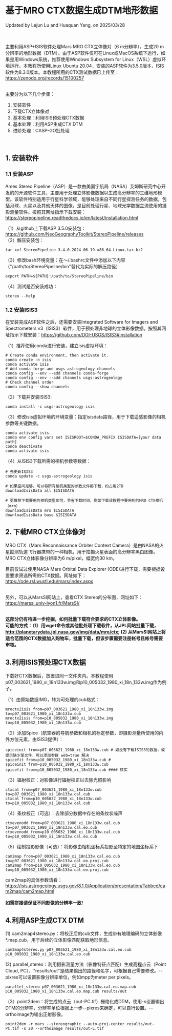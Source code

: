 基于MRO CTX数据生成DTM地形数据
===
Updated by Lejun Lu and Huaquan Yang, on 2025/03/28

<br><br>
主要利用ASP+ISIS软件处理Mars MRO CTX立体像对（6 m分辨率），生成20 m分辨率的地形数据（DTM）。由于ASP软件仅可在Linux或MacOS系统下运行，如果是用Windows系统，推荐使用Windows Subsystem for Linux（WSL）虚拟环境运行。本教程所使用Linux Ubuntu 20.04，安装的ASP软件为3.5.0版本，ISIS软件为8.3.0版本。本教程所用的CTX测试数据已上传至： https://zenodo.org/records/15100257
<br><br>

主要分为以下几个步骤：
1. 安装软件
2. 下载CTX立体像对
3. 基本处理：利用ISIS预处理CTX数据
4. 基本处理：利用ASP生成CTX DTM
5. 进阶处理：CASP-GO批处理
<br>

## 1. 安装软件

### 1.1 安装ASP

Ames Stereo Pipeline（ASP）是一款由美国宇航局（NASA）艾姆斯研究中心开发的的开源软件工具，主要用于处理立体影像数据以生成高分辨率的三维地形模型。该软件特别适用于行星科学领域，能够处理来自不同行星探测任务的数据，包括月球、火星以及其他天体的图像，是目前处理行星、地球光学数据主流使用的摄影测量软件。按照其网址指示下载安装：https://stereopipeline.readthedocs.io/en/latest/installation.html

（1）从github上下载ASP 3.5.0安装包：https://github.com/NeoGeographyToolkit/StereoPipeline/releases<br>
（2）解压安装包：
```
tar xvf StereoPipeline-3.4.0-2024-06-19-x86_64-Linux.tar.bz2
```
（3）修改bash环境变量：在～/.bashrc文件中添加以下内容（"/path/to/StereoPipeline/bin"替代为实际的解压路径）
```
export PATH=${PATH}:/path/to/StereoPipeline/bin
```
（4）测试是否安装成功：
```
stereo --help
```


### 1.2 安装ISIS3

在安装完成ASP软件之后，还需要安装Integrated Software for Imagers and Spectrometers v3（ISIS3）软件，用于预处理非地球的立体影像数据。按照其网址指示下载安装：https://github.com/DOI-USGS/ISIS3#installation

（1）推荐使用conda进行安装，建立isis虚拟环境：
```
# Create conda environment, then activate it.
conda create -n isis 
conda activate isis
# Add conda-forge and usgs-astrogeology channels
conda config --env --add channels conda-forge
conda config --env --add channels usgs-astrogeology
# Check channel order
conda config --show channels
```
（2）下载并安装ISIS3:
```
conda install -c usgs-astrogeology isis
```
（3）修改isis虚拟环境的环境变量：指定isisdata路径，用于下载遥感影像的相机参数等关键数据。
```
conda activate isis
conda env config vars set ISISROOT=$CONDA_PREFIX ISISDATA=[your data path]
conda deactivate
conda activate isis
```
（4）从ISIS3下载所需的相机参数等数据：

```
# 先更新ISIS3
conda update -c usgs-astrogeology isis

# 如果空间足够，可以将所有相机类型的参数文件都下载，约占用2TB
downloadIsisData all $ISISDATA

# 更推荐下载要用的相机类型即可，节省下载时间，例如下载该教程中要用到的MRO CTX相机（mro）
downloadIsisData mro $ISISDATA
downloadIsisData base $ISISDATA
```


## 2. 下载MRO CTX立体像对

MRO CTX（Mars Reconnaissance Orbiter Context Camera）是由NASA的火星勘测轨道飞行器携带的一种相机，用于拍摄火星表面的高分辨率黑白图像。MRO CTX立体影像分辨率为6 m/pixel，幅宽约30 km。<br>

目前仅试过使用NASA Mars Orbital Data Explorer (ODE)进行下载，需要根据设置要求筛选所需的CTX数据。网址如下：https://ode.rsl.wustl.edu/mars/index.aspx<br><br>

另外，可以从MarsSI网站上，查看CTX Stereo的分布图，网址如下：https://marssi.univ-lyon1.fr/MarsSI/<br><br>

**这部分仍有待进一步挖掘，如何批量下载符合要求的CTX立体影像。**<br>
**可能的方式：（1）用wget命令或其他批处理下载软件，从JPL网站批量下载，http://planetarydata.jpl.nasa.gov/img/data/mro/ctx; (2) 从MarsSI网站上将适合范围的CTX数据加入购物车，批量下载，但该步骤需要注册帐号且帐号需要审核。**


## 3.利用ISIS预处理CTX数据

下载好CTX数据后，放置进同一文件夹内。本教程使用p07_003621_1980_xi_18n133w.img和p10_005032_1980_xi_18n_133w.img作为例子。

（1）由原始数据IMG，转为可处理的cub格式：
```
mroctx2isis from=p07_003621_1980_xi_18n133w.img to=p07_003621_1980_xi_18n133w.cub
mroctx2isis from=p10_005032_1980_xi_18n133w.img to=p10_005032_1980_xi_18n133w.cub
```
（2）添加Spice（航空器的导航参数和相机的标定参数，即摄影测量所使用的内外方位元素，由ISIS3提供）：
```
spiceinit from=p07_003621_1980_xi_18n133w.cub # 如没有下载ISIS3的数据，或提示缺少某文件，可以添加参数 web=true 解决
spicefit from=p10_005032_1980_xi_18n133w.cub # 
spiceinit from=p10_005032_1980_xi_18n133w.cub
spicefit from=p10_005032_1980_xi_18n133w.cub #### 核实
```
（3）辐射校正：对影像进行辐射校正以去除光照影响
```
ctxcal from=p07_003621_1980_xi_18n133w.cub to=p07_003621_1980_xi_18n133w.cal.cub
ctxcal from=p10_005032_1980_xi_18n133w.cub to=p10_005032_1980_xi_18n133w.cal.cub
```
（4）条纹校正（可选）：去除部分数据中存在的条纹状噪声
```
ctxevenodd from=p07_003621_1980_xi_18n133w.cal.cub to=p07_003621_1980_xi_18n133w.cal.eo.cub
ctxevenodd from=p10_005032_1980_xi_18n133w.cal.cub to=p10_005032_1980_xi_18n133w.cal.eo.cub
```
（5）绘制投影影像（可选）：将影像由相机坐标系投影至特定的地图坐标系下
```
cam2map from=p07_003621_1980_xi_18n133w.cal.eo.cub to=p07_003621_1980_xi_18n133w.cal.eo.proj.cub
cam2map from=p10_005032_1980_xi_18n133w.cal.eo.cub to=p10_005032_1980_xi_18n133w.cal.eo.proj.cub
```
cam2map的具体参数请看：https://isis.astrogeology.usgs.gov/8.1.0/Application/presentation/Tabbed/cam2map/cam2map.html<br><br>
**如需拼接请保证不同影像的分辨率一致!**


## 4.利用ASP生成CTX DTM
(1) cam2map4stereo.py：将校正后的cub文件，生成带有地理编码的立体影像*.map.cub，用于后续的立体影像匹配获取地形信息。
```
cam2map4stereo.py p07_003621_1980_xi_18n133w.cal.eo.cub p10_005032_1980_xi_18n133w.cal.eo.cub
```
(2) parallel_stereo：利用摄影测量方法（影像特征点匹配）生成高程点云（Point Cloud, PC），"results/out"是结果输出的路径和名字，可根据自己需要修改。--pixres可以设置影像分辨率单位，例如mpp为meter per pixels。
```
parallel_stereo p07_003621_1980_xi_18n133w.cal.eo.map.cub p10_005032_1980_xi_18n133w.cal.eo.map.cub results/out 
```
（3）point2dem：将生成的点云（out-PC.tif）栅格化成DTM，使用-s设置输出DTM的分辨率，分辨率单位根据上一步--pixres来确定，可以自行设置。--orthoimage为输出正射影像。
```
point2dem -r mars --stereographic --auto-proj-center results/out-PC.tif -s 20 --orthoimage results/out-L.tif
```
